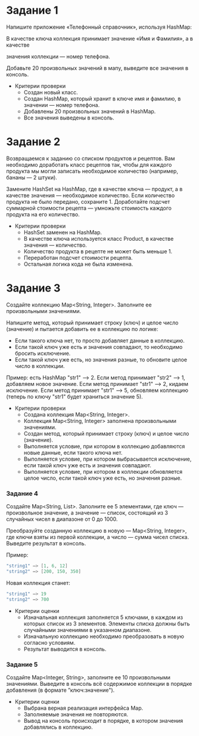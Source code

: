 # Задание 1

Напишите приложение «Телефонный справочник», используя HashMap:

В качестве ключа коллекция принимает значение «Имя и Фамилия»,  а в качестве

значения коллекции — номер телефона.

Добавьте 20 произвольных значений в мапу, выведите все значения в консоль.

- Критерии проверки
    - Создан новый класс.
    - Создан HashMap, который хранит в ключе имя и фамилию, в значении — номер телефона.
    - Добавлены 20 произвольных значений в HashMap.
    - Все значения выведены в консоль.

# Задание 2

Возвращаемся к заданию со списком продуктов и рецептов. Вам необходимо доработать класс рецептов так, чтобы для каждого продукта мы могли записать необходимое количество (например, бананы — 2 штуки).

Замените HashSet на HashMap, где в качестве ключа — продукт, а в качестве значения — необходимое количество. Если количество продукта не было передано, сохраните 1.
Доработайте подсчет суммарной стоимости рецепта — умножьте стоимость каждого продукта на его количество.

- Критерии проверки
    - HashSet заменен на HashMap.
    - В качестве ключа используется класс Product, в качестве значения — количество.
    - Количество продукта в рецепте не может быть меньше 1.
    - Переработан подсчет стоимости рецепта.
    - Остальная логика кода не была изменена.

# Задание 3

Создайте коллекцию Map<String, Integer>. Заполните ее произвольными значениями.

Напишите метод, который принимает строку (ключ) и целое число (значение) и пытается добавить ее в коллекцию по логике:

- Если такого ключа нет, то просто добавляет данные в коллекцию.
- Если такой ключ уже есть и значения совпадают, то необходимо бросить исключение.
- Если такой ключ уже есть, но значения разные, то обновите целое число в коллекции.

Пример: есть HashMap "str1" —> 2.
Если метод принимает "str2" —> 1, добавляем новое значение.
Если метод принимает "str1" —> 2, кидаем исключение.
Если метод принимает "str1" —> 5, обновляем коллекцию (теперь по ключу "str1" будет храниться значение 5).

- Критерии проверки
    - Создана коллекция Map<String, Integer>.
    - Коллекция Map<String, Integer> заполнена произвольными значениями.
    - Создан метод, который принимает строку (ключ) и целое число (значение).
    - Выполняется условие, при котором в коллекцию добавляются новые данные, если такого ключа нет.
    - Выполняется условие, при котором выбрасывается исключение, если такой ключ уже есть и значения совпадают.
    - Выполняется условие, при котором в коллекции обновляется целое число, если такой ключ уже есть, но значения разные.

### Задание 4

Создайте Map<String, List<Integer>>. Заполните ее 5 элементами, где ключ — произвольное значение, а значение — список, состоящий из 3 случайных чисел в диапазоне от 0 до 1000.

Преобразуйте созданную коллекцию в новую — Map<String, Integer>, где ключи взяты из первой коллекции, а число — сумма чисел списка. Выведите результат в консоль.

Пример:

```java
"string1" —> [1, 6, 12]
"string2" —> [200, 150, 350]
```

Новая коллекция станет:

```java
"string1" —> 19
"string2" —> 700
```

- Критерии оценки
    - Изначальная коллекция заполняется 5 ключами, в каждом из которых список из 3 элементов. Элементы списка должны быть случайными значениями в указанном диапазоне.
    - Изначальную коллекцию необходимо преобразовать в новую согласно условиям.
    - Результат выводится в консоль.

### Задание 5

Создайте Map<Integer, String>, заполните ее 10 произвольными значениями. Выведите в консоль всё содержимое коллекции в порядке добавления (в формате ”ключ:значение").

- Критерии оценки
    - Выбрана верная реализация интерфейса Map.
    - Заполняемые значения не повторяются.
    - Вывод на консоль происходит в порядке, в котором значения добавлялись в коллекцию.